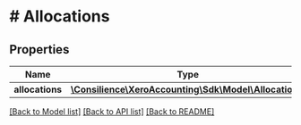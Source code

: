 # # Allocations

## Properties

Name | Type | Description | Notes
------------ | ------------- | ------------- | -------------
**allocations** | [**\Consilience\XeroAccounting\Sdk\Model\Allocation[]**](Allocation.md) |  | [optional] 

[[Back to Model list]](../../README.md#documentation-for-models) [[Back to API list]](../../README.md#documentation-for-api-endpoints) [[Back to README]](../../README.md)


